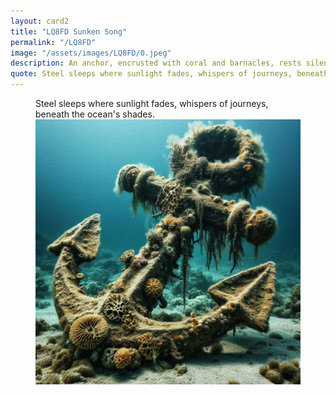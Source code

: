 ```yaml
---
layout: card2
title: "LQ8FD Sunken Song"
permalink: "/LQ8FD"
image: "/assets/images/LQ8FD/0.jpeg"
description: An anchor, encrusted with coral and barnacles, rests silent on the ocean floor, echoing whispers of ships long gone.
quote: Steel sleeps where sunlight fades, whispers of journeys, beneath the ocean's shades.
---
```


<figure>
  <figcaption>Steel sleeps where sunlight fades, whispers of journeys, beneath the ocean's shades.</figcaption>
  <img src="/assets/images/LQ8FD/0.jpeg" alt="An anchor, encrusted with coral and barnacles, rests silent on the ocean floor, echoing whispers of ships long gone." title="An anchor, encrusted with coral and barnacles, rests silent on the ocean floor, echoing whispers of ships long gone.">
</figure>

